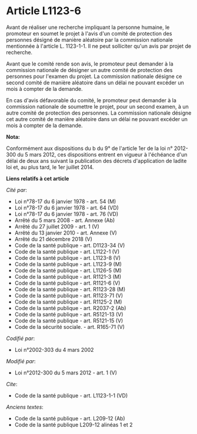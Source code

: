 # Article L1123-6

Avant de réaliser une recherche impliquant la personne humaine, le promoteur en soumet le projet à l'avis d'un comité de
protection des personnes désigné de manière aléatoire par la commission nationale mentionnée à l'article L. 1123-1-1. Il ne
peut solliciter qu'un avis par projet de recherche. 

Avant que le comité rende son avis, le promoteur peut demander à la commission nationale de désigner un autre comité de
protection des personnes pour l'examen du projet. La commission nationale désigne ce second comité de manière aléatoire dans
un délai ne pouvant excéder un mois à compter de la demande. 

En cas d'avis défavorable du comité, le promoteur peut demander à la commission nationale de soumettre le projet, pour un
second examen, à un autre comité de protection des personnes. La commission nationale désigne cet autre comité de manière
aléatoire dans un délai ne pouvant excéder un mois à compter de la demande.

**Nota:**

Conformément aux dispositions du b du 9° de l'article 1er de la loi n° 2012-300 du 5 mars 2012, ces dispositions entrent en
vigueur à l'échéance d'un délai de deux ans suivant la publication des décrets d'application de ladite loi et, au plus tard,
le 1er juillet 2014.

**Liens relatifs à cet article**

_Cité par_:

  - Loi n°78-17 du 6 janvier 1978 - art. 54 (M)
  - Loi n°78-17 du 6 janvier 1978 - art. 64 (VD)
  - Loi n°78-17 du 6 janvier 1978 - art. 76 (VD)
  - Arrêté du 5 mars 2008 - art. Annexe (Ab)
  - Arrêté du 27 juillet 2009 - art. 1 (V)
  - Arrêté du 13 janvier 2010 - art. Annexe (V)
  - Arrêté du 21 décembre 2018 (V)
  - Code de la santé publique - art. D1123-34 (V)
  - Code de la santé publique - art. L1122-1 (V)
  - Code de la santé publique - art. L1123-8 (V)
  - Code de la santé publique - art. L1123-9 (M)
  - Code de la santé publique - art. L1126-5 (M)
  - Code de la santé publique - art. R1121-3 (M)
  - Code de la santé publique - art. R1121-6 (V)
  - Code de la santé publique - art. R1123-28 (M)
  - Code de la santé publique - art. R1123-71 (V)
  - Code de la santé publique - art. R1125-2 (M)
  - Code de la santé publique - art. R2037-2 (Ab)
  - Code de la santé publique - art. R5121-13 (V)
  - Code de la santé publique - art. R5121-15 (V)
  - Code de la sécurité sociale. - art. R165-71 (V)

_Codifié par_:

  - Loi n°2002-303 du 4 mars 2002

_Modifié par_:

  - Loi n°2012-300 du 5 mars 2012 - art. 1 (V)

_Cite_:

  - Code de la santé publique - art. L1123-1-1 (VD)

_Anciens textes_:

  - Code de la santé publique - art. L209-12 (Ab)
  - Code de la santé publique L209-12 alinéas 1 et 2
